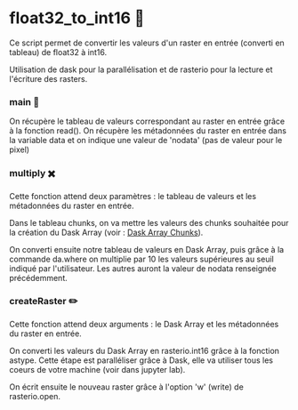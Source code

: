 # float32_to_int16 :snake:

Ce script permet de convertir les valeurs d'un raster en entrée (converti en tableau) de float32 à int16.

Utilisation de dask pour la parallélisation et de rasterio pour la lecture et l'écriture des rasters.

### main :house_with_garden:

On récupère le tableau de valeurs correspondant au raster en entrée grâce à la fonction read().
On récupère les métadonnées du raster en entrée dans la variable data et on indique une valeur de 'nodata' (pas de valeur pour le pixel)

### multiply :heavy_multiplication_x:

Cette fonction attend deux paramètres : le tableau de valeurs et les métadonnées du raster en entrée.

Dans le tableau chunks, on va mettre les valeurs des chunks souhaitée pour la création du Dask Array (voir : [Dask Array Chunks](https://docs.dask.org/en/stable/array-chunks.html)).

On converti ensuite notre tableau de valeurs en Dask Array, puis grâce à la commande da.where on multiplie par 10 les valeurs supérieures au seuil indiqué par l'utilisateur. Les autres auront la valeur de nodata renseignée précédemment.

### createRaster :pencil2:

Cette fonction attend deux arguments : le Dask Array et les métadonnées du raster en entrée.

On converti les valeurs du Dask Array en rasterio.int16 grâce à la fonction astype. Cette étape est paralléliser grâce à Dask, elle va utiliser tous les coeurs de votre machine (voir dans jupyter lab).

On écrit ensuite le nouveau raster grâce à l'option 'w' (write) de rasterio.open.